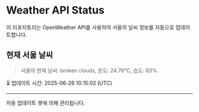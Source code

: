 
# Weather API Status

이 리포지토리는 OpenWeather API를 사용하여 서울의 날씨 정보를 자동으로 업데이트합니다.

## 현재 서울 날씨
> 서울의 현재 날씨: broken clouds, 온도: 24.76°C, 습도: 83%

⏳ 업데이트 시간: 2025-06-26 10:15:02 (UTC)

---
자동 업데이트 봇에 의해 관리됩니다.
